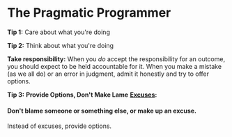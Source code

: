 # The Pragmatic Programmer

**Tip 1:** Care about what you're doing

**Tip 2:** Think about what you're doing

**Take responsibility:**  When you _do_ accept the responsibility for an outcome, you should expect to be held accountable for it. When you make a mistake \(as we all do\) or an error in judgment, admit it honestly and try to offer options. 

**Tip 3:** **Provide Options, Don't Make Lame** [**Excuses**](http://programmingexcuses.com/)**:** 

#### **Don't blame someone or something else, or make up an excuse.**

Instead of excuses, provide options.













